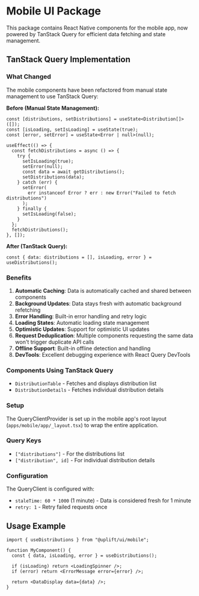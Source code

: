 # Mobile UI Package

This package contains React Native components for the mobile app, now powered by TanStack Query for efficient data fetching and state management.

## TanStack Query Implementation

### What Changed

The mobile components have been refactored from manual state management to use TanStack Query:

**Before (Manual State Management):**

```tsx
const [distributions, setDistributions] = useState<Distribution[]>([]);
const [isLoading, setIsLoading] = useState(true);
const [error, setError] = useState<Error | null>(null);

useEffect(() => {
  const fetchDistributions = async () => {
    try {
      setIsLoading(true);
      setError(null);
      const data = await getDistributions();
      setDistributions(data);
    } catch (err) {
      setError(
        err instanceof Error ? err : new Error("Failed to fetch distributions")
      );
    } finally {
      setIsLoading(false);
    }
  };
  fetchDistributions();
}, []);
```

**After (TanStack Query):**

```tsx
const { data: distributions = [], isLoading, error } = useDistributions();
```

### Benefits

1. **Automatic Caching**: Data is automatically cached and shared between components
2. **Background Updates**: Data stays fresh with automatic background refetching
3. **Error Handling**: Built-in error handling and retry logic
4. **Loading States**: Automatic loading state management
5. **Optimistic Updates**: Support for optimistic UI updates
6. **Request Deduplication**: Multiple components requesting the same data won't trigger duplicate API calls
7. **Offline Support**: Built-in offline detection and handling
8. **DevTools**: Excellent debugging experience with React Query DevTools

### Components Using TanStack Query

- `DistributionTable` - Fetches and displays distribution list
- `DistributionDetails` - Fetches individual distribution details

### Setup

The QueryClientProvider is set up in the mobile app's root layout (`apps/mobile/app/_layout.tsx`) to wrap the entire application.

### Query Keys

- `["distributions"]` - For the distributions list
- `["distribution", id]` - For individual distribution details

### Configuration

The QueryClient is configured with:

- `staleTime: 60 * 1000` (1 minute) - Data is considered fresh for 1 minute
- `retry: 1` - Retry failed requests once

## Usage Example

```tsx
import { useDistributions } from "@uplift/ui/mobile";

function MyComponent() {
  const { data, isLoading, error } = useDistributions();

  if (isLoading) return <LoadingSpinner />;
  if (error) return <ErrorMessage error={error} />;

  return <DataDisplay data={data} />;
}
```
